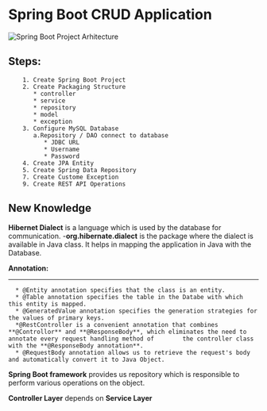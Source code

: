 # Spring Boot CRUD Application 
        
![Spring Boot Project Arhitecture](https://user-images.githubusercontent.com/49694359/146692210-bbed65a8-44c4-4769-927c-2ec707b41542.JPG)


## Steps:  

        1. Create Spring Boot Project        
        2. Create Packaging Structure
           * controller
           * service
           * repository
           * model
           * exception
        3. Configure MySQL Database
           a.Repository / DAO connect to database
              * JDBC URL
              * Username
              * Password
        4. Create JPA Entity
        5. Create Spring Data Repository
        7. Create Custome Exception
        9. Create REST API Operations
        
 ## New Knowledge
  
  **Hibernet Dialect** is a language which is used by the database for communication.
        -**org.hibernate.dialect** is the package where the dialect is available in Java class. It helps in mapping the application in Java with the Database.
  
  **Annotation:** 
   ***
      * @Entity annotation specifies that the class is an entity.
      * @Table annotation specifies the table in the Databe with which this entity is mapped.
      * @GeneratedValue annotation specifies the generation strategies for the values of primary keys.
      *@RestController is a convenient annotation that combines **@Controllor** and **@ResponseBody**, which eliminates the need to annotate every request handling method of        the controller class with the **@ResponseBody annotation**.
      * @RequestBody annotation allows us to retrieve the request's body and automatically convert it to Java Object.
        
  **Spring Boot framework** provides us repository which is responsible to perform various operations on the object.
 
  **Controller Layer** depends on **Service Layer**
  
